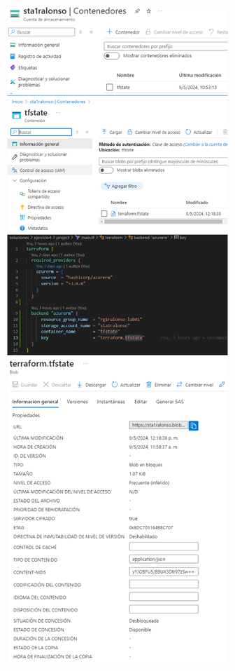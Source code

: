 ![alt text](./assets/images/image-1.png)
![alt text](./assets/images/image-2.png)
![alt text](./assets/images/image-3.png)
![alt text](./assets/images/image-4.png)